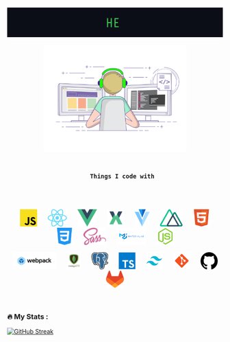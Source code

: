 <p align="center">
    <img src="https://github.com/nikita-496/nikita-496/blob/master/assets/greetings.gif" width="600">
</p>

<p align="center">
    <img src="https://github.com/nikita-496/nikita-496/blob/master/assets/coding.gif" height="250">
</p>

<h3 align="center">
  <code>
    Things I code with
  </code>
</h3>

<br>

<p align="center">
  <img src="https://github.com/nikita-496/nikita-496/blob/master/assets/javascript.png" height=40 hspace=10>
  <img src="https://github.com/nikita-496/nikita-496/blob/master/assets/react.png" height=40 hspace=10>
  <img src="https://github.com/nikita-496/nikita-496/blob/master/assets/vue.png" height=40 hspace=10>
  <img src="https://github.com/nikita-496/nikita-496/blob/master/assets/vuex.png" height=40 hspace=10>
  <img src="https://github.com/nikita-496/nikita-496/blob/master/assets/vuetify.png" height=40 hspace=10>
  <img src="https://github.com/nikita-496/nikita-496/blob/master/assets/nuxt.png" height=40 hspace=10>
  <img src="https://github.com/nikita-496/nikita-496/blob/master/assets/html.png" height=40 hspace=10>
  <img src="https://github.com/nikita-496/nikita-496/blob/master/assets/css.png" height=40 hspace=10>
  <img src="https://github.com/nikita-496/nikita-496/blob/master/assets/sass.png" height=40 hspace=10>
  <img src="https://github.com/nikita-496/nikita-496/blob/master/assets/material-ui.png" height=40 hspace=10>
  <img src="https://github.com/nikita-496/nikita-496/blob/master/assets/nodejs.png" height=40 hspace=10>
</p>

<p align="center">
  <img src="https://github.com/nikita-496/nikita-496/blob/master/assets/webpack.png" height=40 hspace=10>
  <img src="https://github.com/nikita-496/nikita-496/blob/master/assets/mongodb.png" height=40 hspace=10>
  <img src="https://github.com/nikita-496/nikita-496/blob/master/assets/postgress.png" height=40 hspace=10>
  <img src="https://github.com/nikita-496/nikita-496/blob/master/assets/typescript.png" height=40 hspace=10>
  <img src="https://github.com/nikita-496/nikita-496/blob/master/assets/tailwind.png" height=40 hspace=10>
  <img src="https://github.com/nikita-496/nikita-496/blob/master/assets/git.png" height=40 hspace=10>
  <img src="https://github.com/nikita-496/nikita-496/blob/master/assets/github2.png" height=40 hspace=10>
  <img src="https://github.com/nikita-496/nikita-496/blob/master/assets/gitlub.svg" height=40 hspace=10>
</p>

<br>

### :fire: My Stats :
[![GitHub Streak](https://streak-stats.demolab.com?user=nikita-496&theme=vue&hide_border=true)](https://git.io/streak-stats)
